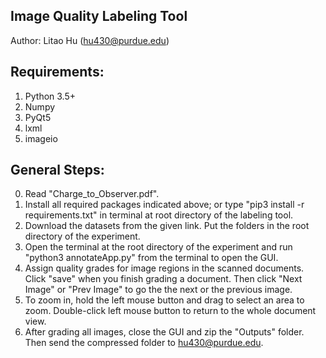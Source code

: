 ## Image Quality Labeling Tool
Author: Litao Hu (hu430@purdue.edu)

## Requirements:
1. Python 3.5+
2. Numpy
3. PyQt5
4. lxml
5. imageio

## General Steps:
0. Read "Charge_to_Observer.pdf".
1. Install all required packages indicated above; or type "pip3 install -r requirements.txt" in terminal at root directory of the labeling tool.
2. Download the datasets from the given link. Put the folders in the root directory of the experiment.
3. Open the terminal at the root directory of the experiment and run "python3 annotateApp.py" from the terminal to open the GUI.
4. Assign quality grades for image regions in the scanned documents. Click "save" when you finish grading a document. Then click "Next Image" or "Prev Image" to go the the next or the previous image.
5. To zoom in, hold the left mouse button and drag to select an area to zoom. Double-click left mouse button to return to the whole document view.
6. After grading all images, close the GUI and zip the "Outputs" folder. Then send the compressed folder to hu430@purdue.edu.
